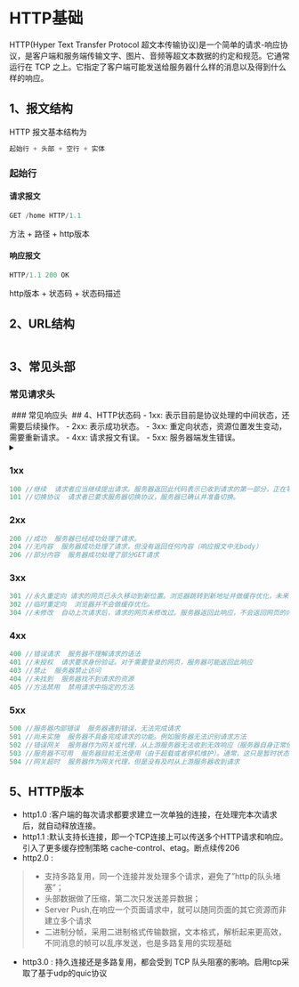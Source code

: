# HTTP基础
HTTP(Hyper Text Transfer Protocol 超文本传输协议)是一个简单的请求-响应协议，是客户端和服务端传输文字、图片、音频等超文本数据的约定和规范。它通常运行在 TCP 之上。它指定了客户端可能发送给服务器什么样的消息以及得到什么样的响应。

## 1、报文结构
HTTP 报文基本结构为

``` javascript
起始行 + 头部 + 空行 + 实体
```

### 起始行

#### 请求报文
``` javascript
GET /home HTTP/1.1
```
方法 + 路径 + http版本

#### 响应报文
``` javascript
HTTP/1.1 200 OK
```
http版本 + 状态码 + 状态码描述

## 2、URL结构

<img :src="$withBase('/网络基础/URL结构.png')">

## 3、常见头部
### 常见请求头

<img :src="$withBase('/网络基础/请求头.webp')">
### 常见响应头

<img :src="$withBase('/网络基础/响应头.webp')">
## 4、HTTP状态码
- 1xx: 表示目前是协议处理的中间状态，还需要后续操作。
- 2xx: 表示成功状态。
- 3xx: 重定向状态，资源位置发生变动，需要重新请求。
- 4xx: 请求报文有误。
- 5xx: 服务器端发生错误。

<details>
  <summary></summary>
  <img :src="$withBase('/网络基础/状态码.jpg')">
</details>

### 1xx
```javascript
100 //继续  请求者应当继续提出请求。服务器返回此代码表示已收到请求的第一部分，正在等待其余部分。
101 //切换协议  请求者已要求服务器切换协议，服务器已确认并准备切换。
```

### 2xx
```javascript
200 //成功  服务器已经成功处理了请求。
204 //无内容  服务器成功处理了请求，但没有返回任何内容（响应报文中无body）
206 //部分内容  服务器成功处理了部分GET请求
```

### 3xx
```javascript
301 //永久重定向 请求的网页已永久移动到新位置。浏览器跳转到新地址并做缓存优化，未来访问时自动访问重定向后的地址。
302 //临时重定向  浏览器并不会做缓存优化。
304 //未修改  自动上次请求后，请求的网页未修改过。服务器返回此响应，不会返回网页的内容。（协商缓存命中时）
```

### 4xx
```javascript
400 //错误请求  服务器不理解请求的语法
401 //未授权  请求要求身份验证。对于需要登录的网页，服务器可能返回此响应
403 //禁止  服务器禁止访问
404 //未找到  服务器找不到请求的资源
405 //方法禁用  禁用请求中指定的方法
```

### 5xx
```javascript
500 //服务器内部错误  服务器遇到错误，无法完成请求
501 //尚未实施  服务器不具备完成请求的功能。例如服务器无法识别请求方法
502 //错误网关  服务器作为网关或代理，从上游服务器无法收到无效响应（服务器自身正常但访问时出错）
503 //服务器不可用  服务器目前无法使用（由于超载或者停机维护）。通常，这只是暂时状态
504 //网关超时  服务器作为网关代理，但是没有及时从上游服务器收到请求
```

## 5、HTTP版本
- http1.0 :客户端的每次请求都要求建立一次单独的连接，在处理完本次请求后，就自动释放连接。
- http1.1 :默认支持长连接，即一个TCP连接上可以传送多个HTTP请求和响应。引入了更多缓存控制策略 cache-control、etag。断点续传206
- http2.0 :
>- 支持多路复用，同一个连接并发处理多个请求，避免了”http的队头堵塞”；
>- 头部数据做了压缩，第二次只发送差异数据；
>- Server Push,在响应一个页面请求中，就可以随同页面的其它资源而非建立多个请求
>- 二进制分帧，采用二进制格式传输数据，文本格式，解析起来更高效，不同消息的帧可以乱序发送，也是多路复用的实现基础
- http3.0 : 持久连接还是多路复用，都会受到 TCP 队头阻塞的影响。启用tcp采取了基于udp的quic协议
